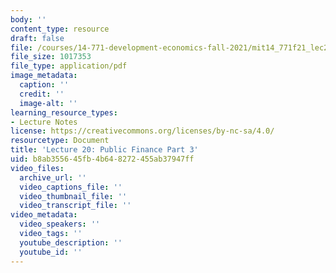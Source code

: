 ```yaml
---
body: ''
content_type: resource
draft: false
file: /courses/14-771-development-economics-fall-2021/mit14_771f21_lec20_updated.pdf
file_size: 1017353
file_type: application/pdf
image_metadata:
  caption: ''
  credit: ''
  image-alt: ''
learning_resource_types:
- Lecture Notes
license: https://creativecommons.org/licenses/by-nc-sa/4.0/
resourcetype: Document
title: 'Lecture 20: Public Finance Part 3'
uid: b8ab3556-45fb-4b64-8272-455ab37947ff
video_files:
  archive_url: ''
  video_captions_file: ''
  video_thumbnail_file: ''
  video_transcript_file: ''
video_metadata:
  video_speakers: ''
  video_tags: ''
  youtube_description: ''
  youtube_id: ''
---
```

